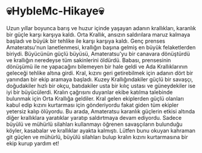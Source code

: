 # 💀HybleMc-Hikaye💀
 Uzun yıllar boyunca barış ve huzur içinde yaşayan adanın krallıkları, karanlık bir güçle karşı karşıya kaldı. Orta Krallık, ansızın saldırılara maruz kalmaya başladı ve büyük bir tehlike ile karşı karşıya kaldı. Genç prenses Amateratsu'nun lanetlenmesi, krallığın başına gelmiş en büyük felaketlerden biriydi. Büyücünün güçlü büyüsü,  Amateratsu'yu bir canavara dönüştürdü ve krallığın neredeyse tüm sakinlerini öldürdü. Babası, prensesinin dönüşümü ile ne yapacağını bilemeyen bir hale geldi ve Ada Krallıklarının geleceği tehlike altına girdi. 
 Kral, kızını geri getirebilmek için adanın dört bir yanından bir ekip aramaya başladı. Kuzey Krallığındakiler güçlü bir savaşçı, doğudakiler hızlı bir okçu, batıdakiler usta bir kılıç ustası ve güneydekiler ise iyi bir büyücülerdi. Kralın çağrısını duyanlar ekibe katılma talebinde bulunmak için Orta Krallığa geldiler. Kral gelen ekiplerden güçlü olanları kabul edip kızını kurtarması için gönderiyordu fakat giden tüm ekipler yetersiz kalıp ölüyordu. Bu arada, Amateratsu karanlık güçlerin etkisi altında diğer krallıklara yaratıklar yaratıp saldırtmaya devam ediyordu. Sadece büyülü ve mühürlü silahları kullanmayı öğrenen savaşçıların bulunduğu köyler, kasabalar ve krallıklar ayakta kalmıştı. 
 Lütfen bunu okuyan kahraman git güçlen ve mühürlü, büyülü silahları bulup kralın kızını kurtarmasına bir ekip kurup yardım et!  
